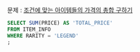 문제 : [조건에 맞는 아이템들의 가격의 총합 구하기](https://school.programmers.co.kr/learn/courses/30/lessons/273709)

```sql
SELECT SUM(PRICE) AS 'TOTAL_PRICE'
FROM ITEM_INFO
WHERE RARITY = 'LEGEND'
;
```